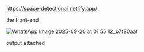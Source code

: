 https://space-detectionai.netlify.app/

the front-end 

![WhatsApp Image 2025-09-20 at 01 55 12_b7f80aaf](https://github.com/user-attachments/assets/e492a658-a8f9-4336-91e6-5f1407b7c619)

output attached


